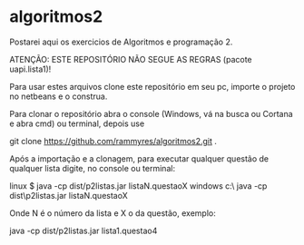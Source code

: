 # algoritmos2

Postarei aqui os exercicios de Algoritmos e programação 2. 

ATENÇÃO: ESTE REPOSITÓRIO NÃO SEGUE AS REGRAS (pacote uapi.lista1)!

Para usar estes arquivos clone este repositório em seu pc, importe o projeto no netbeans e o construa.

Para clonar o repositório abra o console (Windows, vá na busca ou Cortana e abra cmd) ou terminal, depois use

git clone https://github.com/rammyres/algoritmos2.git .

Após a importação e a clonagem, para executar qualquer questão de qualquer lista digite, no console ou terminal:

linux $ java -cp dist/p2listas.jar listaN.questaoX 
windows c:\ java -cp dist\p2listas.jar listaN.questaoX

Onde N é o número da lista e X o da questão, exemplo: 

java -cp dist/p2listas.jar lista1.questao4 


